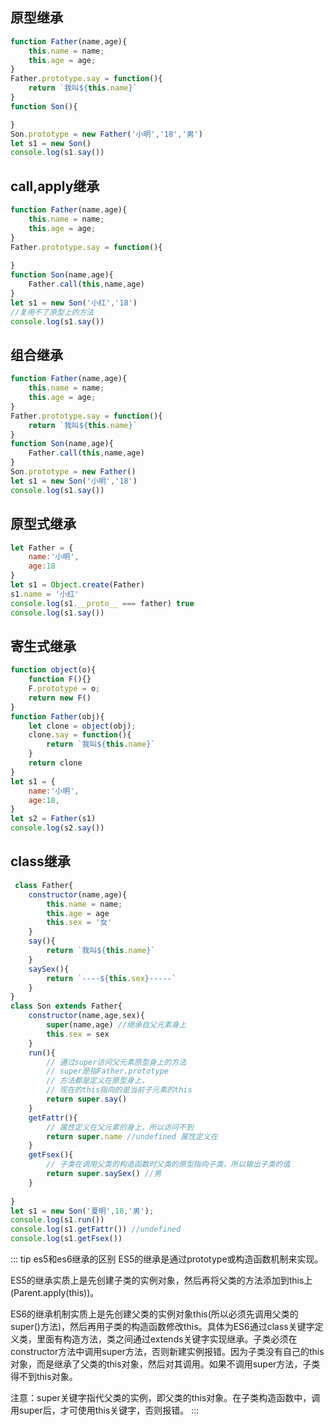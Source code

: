 
## 原型继承

```js
function Father(name,age){
    this.name = name;
    this.age = age;
}
Father.prototype.say = function(){
    return `我叫${this.name}`
}
function Son(){

}
Son.prototype = new Father('小明','18','男')
let s1 = new Son()
console.log(s1.say())
```
## call,apply继承

```js
function Father(name,age){
    this.name = name;
    this.age = age;
}
Father.prototype.say = function(){
    
}
function Son(name,age){
    Father.call(this,name,age)
}
let s1 = new Son('小红','18')
//复用不了原型上的方法
console.log(s1.say())
```
## 组合继承
```js
function Father(name,age){
    this.name = name;
    this.age = age;
}
Father.prototype.say = function(){
    return `我叫${this.name}`
}
function Son(name,age){
    Father.call(this,name,age)
}
Son.prototype = new Father()
let s1 = new Son('小明','18')
console.log(s1.say())
```
## 原型式继承
```js
let Father = {
    name:'小明',
    age:18
}
let s1 = Object.create(Father)
s1.name = '小红'
console.log(s1.__proto__ === father) true
console.log(s1.say())
```
## 寄生式继承
```js
function object(o){
    function F(){}
    F.prototype = o;
    return new F()
}
function Father(obj){
    let clone = object(obj);
    clone.say = function(){
        return `我叫${this.name}`
    }
    return clone
}
let s1 = {
    name:'小明',
    age:18,
}
let s2 = Father(s1)
console.log(s2.say())
```
## class继承
```js
 class Father{
    constructor(name,age){
        this.name = name;
        this.age = age
        this.sex = '女'
    }
    say(){
        return `我叫${this.name}`
    }
    saySex(){
        return `----${this.sex}-----`
    }
}
class Son extends Father{
    constructor(name,age,sex){
        super(name,age) //继承自父元素身上
        this.sex = sex
    }
    run(){
        // 通过super访问父元素原型身上的方法
        // super是指Father.prototype
        // 方法都是定义在原型身上，
        // 现在的this指向的是当前子元素的this
        return super.say() 
    }
    getFattr(){
        // 属性定义在父元素的身上，所以访问不到
        return super.name //undefined 属性定义在
    }
    getFsex(){
        // 子类在调用父类的构造函数时父类的原型指向子类，所以输出子类的值
        return super.saySex() //男
    }
    
}
let s1 = new Son('夏明',18,'男');
console.log(s1.run())
console.log(s1.getFattr()) //undefined
console.log(s1.getFsex())
```
::: tip es5和es6继承的区别
ES5的继承是通过prototype或构造函数机制来实现。

ES5的继承实质上是先创建子类的实例对象，然后再将父类的方法添加到this上(Parent.apply(this))。

ES6的继承机制实质上是先创建父类的实例对象this(所以必须先调用父类的super()方法)，然后再用子类的构造函数修改this。具体为ES6通过class关键字定义类，里面有构造方法，类之间通过extends关键字实现继承。子类必须在constructor方法中调用super方法，否则新建实例报错。因为子类没有自己的this对象，而是继承了父类的this对象，然后对其调用。如果不调用super方法，子类得不到this对象。

注意：super关键字指代父类的实例，即父类的this对象。在子类构造函数中，调用super后，才可使用this关键字，否则报错。
:::
